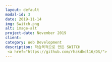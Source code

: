 ```yaml
---
layout: default
modal-id: 3
date: 2019-11-14
img: Switch.png
alt: image-alt
project-date: November 2019
client: 
category: Web Development
description: 학습목적으로 만든 SWITCH
 <a href="https://github.com/rhakdkdl16/DS/">
---
```

